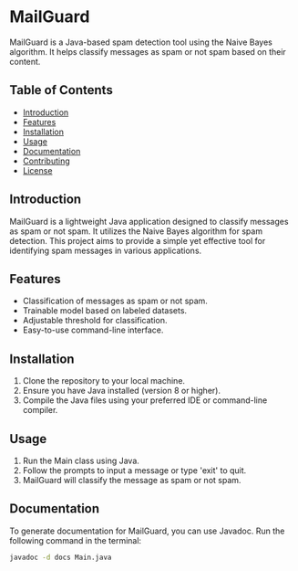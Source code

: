 # MailGuard

MailGuard is a Java-based spam detection tool using the Naive Bayes algorithm. It helps classify messages as spam or not spam based on their content.

## Table of Contents

- [Introduction](#introduction)
- [Features](#features)
- [Installation](#installation)
- [Usage](#usage)
- [Documentation](#documentation)
- [Contributing](#contributing)
- [License](#license)

## Introduction

MailGuard is a lightweight Java application designed to classify messages as spam or not spam. It utilizes the Naive Bayes algorithm for spam detection. This project aims to provide a simple yet effective tool for identifying spam messages in various applications.

## Features

- Classification of messages as spam or not spam.
- Trainable model based on labeled datasets.
- Adjustable threshold for classification.
- Easy-to-use command-line interface.

## Installation

1. Clone the repository to your local machine.
2. Ensure you have Java installed (version 8 or higher).
3. Compile the Java files using your preferred IDE or command-line compiler.

## Usage

1. Run the Main class using Java.
2. Follow the prompts to input a message or type 'exit' to quit.
3. MailGuard will classify the message as spam or not spam.

## Documentation

To generate documentation for MailGuard, you can use Javadoc. Run the following command in the terminal:

```bash
javadoc -d docs Main.java
